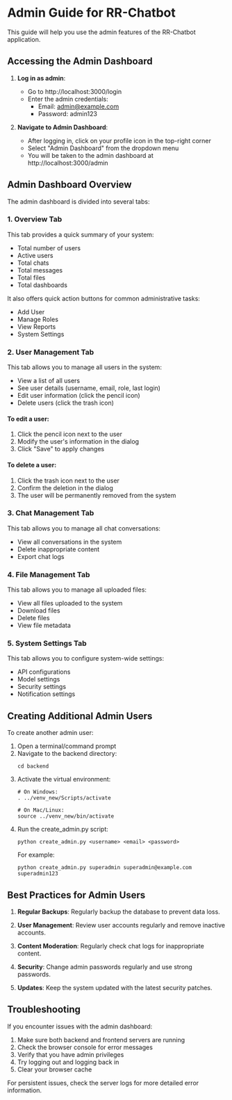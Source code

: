# Admin Guide for RR-Chatbot

This guide will help you use the admin features of the RR-Chatbot application.

## Accessing the Admin Dashboard

1. **Log in as admin**:
   - Go to http://localhost:3000/login
   - Enter the admin credentials:
     - Email: admin@example.com
     - Password: admin123

2. **Navigate to Admin Dashboard**:
   - After logging in, click on your profile icon in the top-right corner
   - Select "Admin Dashboard" from the dropdown menu
   - You will be taken to the admin dashboard at http://localhost:3000/admin

## Admin Dashboard Overview

The admin dashboard is divided into several tabs:

### 1. Overview Tab

This tab provides a quick summary of your system:
- Total number of users
- Active users
- Total chats
- Total messages
- Total files
- Total dashboards

It also offers quick action buttons for common administrative tasks:
- Add User
- Manage Roles
- View Reports
- System Settings

### 2. User Management Tab

This tab allows you to manage all users in the system:
- View a list of all users
- See user details (username, email, role, last login)
- Edit user information (click the pencil icon)
- Delete users (click the trash icon)

#### To edit a user:
1. Click the pencil icon next to the user
2. Modify the user's information in the dialog
3. Click "Save" to apply changes

#### To delete a user:
1. Click the trash icon next to the user
2. Confirm the deletion in the dialog
3. The user will be permanently removed from the system

### 3. Chat Management Tab

This tab allows you to manage all chat conversations:
- View all conversations in the system
- Delete inappropriate content
- Export chat logs

### 4. File Management Tab

This tab allows you to manage all uploaded files:
- View all files uploaded to the system
- Download files
- Delete files
- View file metadata

### 5. System Settings Tab

This tab allows you to configure system-wide settings:
- API configurations
- Model settings
- Security settings
- Notification settings

## Creating Additional Admin Users

To create another admin user:

1. Open a terminal/command prompt
2. Navigate to the backend directory:
   ```
   cd backend
   ```
3. Activate the virtual environment:
   ```
   # On Windows:
   . ../venv_new/Scripts/activate
   
   # On Mac/Linux:
   source ../venv_new/bin/activate
   ```
4. Run the create_admin.py script:
   ```
   python create_admin.py <username> <email> <password>
   ```
   For example:
   ```
   python create_admin.py superadmin superadmin@example.com superadmin123
   ```

## Best Practices for Admin Users

1. **Regular Backups**: Regularly backup the database to prevent data loss.

2. **User Management**: Review user accounts regularly and remove inactive accounts.

3. **Content Moderation**: Regularly check chat logs for inappropriate content.

4. **Security**: Change admin passwords regularly and use strong passwords.

5. **Updates**: Keep the system updated with the latest security patches.

## Troubleshooting

If you encounter issues with the admin dashboard:

1. Make sure both backend and frontend servers are running
2. Check the browser console for error messages
3. Verify that you have admin privileges
4. Try logging out and logging back in
5. Clear your browser cache

For persistent issues, check the server logs for more detailed error information. 
